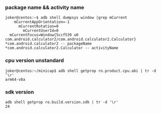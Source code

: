 ### package name && activity name
```
joker@centos:~$ adb shell dumpsys window |grep mCurrent
    mCurrentAppOrientation=-1
      mCurrentRotation=0
        mCurrentUserId=0
  mCurrentFocus=Window{5ccf539 u0 com.android.calculator2/com.android.calculator2.Calculator}
*com.android.calculator2 -- packageName
*com.android.calculator2.Calculator -- activityName
```

### cpu version unstandard
```
joker@centos:~/minicap$ adb shell getprop ro.product.cpu.abi | tr -d '\r'
arm64-v8a
```

###  sdk version
```
adb shell getprop ro.build.version.sdk | tr -d '\r'
24
```